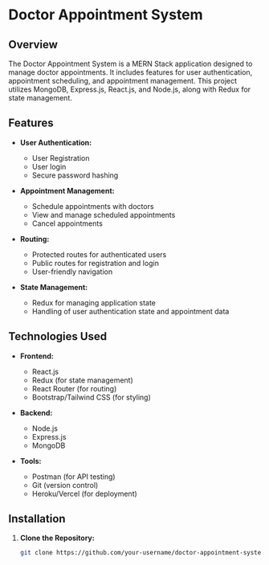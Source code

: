 # Doctor Appointment System

## Overview

The Doctor Appointment System is a MERN Stack application designed to manage doctor appointments. It includes features for user authentication, appointment scheduling, and appointment management. This project utilizes MongoDB, Express.js, React.js, and Node.js, along with Redux for state management.

## Features

- **User Authentication:**
  - User Registration
  - User login
  - Secure password hashing

- **Appointment Management:**
  - Schedule appointments with doctors
  - View and manage scheduled appointments
  - Cancel appointments

- **Routing:**
  - Protected routes for authenticated users
  - Public routes for registration and login
  - User-friendly navigation

- **State Management:**
  - Redux for managing application state
  - Handling of user authentication state and appointment data

## Technologies Used

- **Frontend:**
  - React.js
  - Redux (for state management)
  - React Router (for routing)
  - Bootstrap/Tailwind CSS (for styling)

- **Backend:**
  - Node.js
  - Express.js
  - MongoDB

- **Tools:**
  - Postman (for API testing)
  - Git (version control)
  - Heroku/Vercel (for deployment)

## Installation

1. **Clone the Repository:**

   ```bash
   git clone https://github.com/your-username/doctor-appointment-system.git


   

